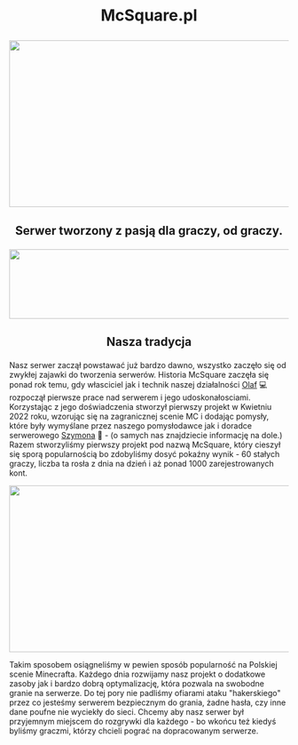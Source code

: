 # <p align="center">McSquare.pl</p>

  
<img src="https://cdn.wallpapersafari.com/45/82/XOFYQu.jpg" width="1260" height="300" style="max-width: 100%;">
  
## <p align="center">Serwer tworzony z pasją dla graczy, od graczy.</p>

<img src="https://www.seekpng.com/png/full/108-1087791_hp-bar-png-vector-transparent-stock-health-bar.png" width="1260" height="125" style="max-width: 100%;">

## <p align="center">Nasza tradycja</p>

Nasz serwer zaczął powstawać już bardzo dawno, wszystko zaczęło się od zwykłej zajawki do tworzenia serwerów. Historia McSquare zaczęła się ponad rok temu, gdy własciciel jak i technik naszej działalności <a href=https://www.linkedin.com/in/olaf-bigda-086103222/> Olaf</a> 💻 rozpoczął pierwsze prace nad serwerem i jego udoskonałosciami. Korzystając z jego doświadczenia stworzył pierwszy projekt w Kwietniu 2022 roku, wzorując się na zagranicznej scenie MC i dodając pomysły, które były wymyślane przez naszego pomysłodawce jak i doradce serwerowego <a href=https://www.linkedin.com/in/szymon-kijak-43b664251/> Szymona</a> 📱 - (o samych nas znajdziecie informację na dole.) Razem stworzyliśmy pierwszy projekt pod nazwą McSquare, który cieszył się sporą popularnością bo zdobyliśmy dosyć pokaźny wynik - 60 stałych graczy, liczba ta rosła z dnia na dzień i aż ponad 1000 zarejestrowanych kont. 

<img src="https://media.discordapp.net/attachments/670930542790705174/871403238514102312/2021-03-17_11.44.21.png?width=748&height=396" width="1920" height="300" style="max-width: 100%;">

Takim sposobem osiągneliśmy w pewien sposób popularność na Polskiej scenie Minecrafta. Każdego dnia rozwijamy nasz projekt o dodatkowe zasoby jak i bardzo dobrą optymalizację, która pozwala na swobodne granie na serwerze. Do tej pory nie padliśmy ofiarami ataku "hakerskiego" przez co jesteśmy serwerem bezpiecznym do grania, żadne hasła, czy inne dane poufne nie wyciekły do sieci. Chcemy aby nasz serwer był przyjemnym miejscem do rozgrywki dla każdego - bo wkońcu też kiedyś byliśmy graczmi, którzy chcieli pograć na dopracowanym serwerze.
